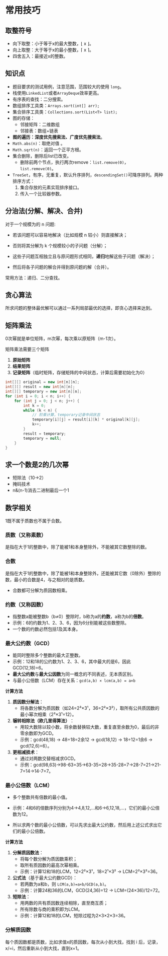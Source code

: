 # 常用技巧

## 取整符号

- 向下取整：小于等于x的最大整数，⌊ x ⌋。
- 向上取整：大于等于x的最小整数，⌈ x ⌉。
- 四舍五入：最接近x的整数。

## 知识点

- 题目要求的测试用例，注意范围，范围较大的使用 `long`。
- 栈使用`LinkedList`或者`ArrayDeque`效率更高。
- 有序表的查找：二分搜索。
- 数组排序工具类：`Arrays.sort(int[] arr);`
- 集合排序工具类：`Collections.sort(List<T> list);`
- 图的存储：
  - 邻接矩阵：二维数组
  - 邻接表：数组+链表
- **图的遍历：深度优先搜索法、广度优先搜索法**。
- `Math.abs(n)`：取绝对值 。
- `Math.sqrt(n)`：返回一个正平方根。
- 集合删除，删除后list已改变。
  - 删除前两个节点，执行两次remove：`list.remove(0)`，`list.remove(0)`。
- `TreeSet`，有序，无重复，默认升序排列，`descendingSet()`可降序排列。两种排序方式：
  1. 集合存放的元素实现排序接口。
  2. 传入一个比较器参数。

## 分治法(分解、解决、合并)

对于一个规模为的 n  问题:

- 若该问题可以容易地解决（比如规模 n 较小）则直接解决；
- 否则将其分解为 k 个规模较小的子问题（分解）；

- 这些子问题互相独立且与原问题形式相同，**递归**地解这些子问题（解决）；
- 然后将各子问题的解合并得到原问题的解（合并）。

常用方法：递归、二分查找。

## 贪心算法

所求问题的整体最优解可以通过一系列局部最优的选择，即贪心选择来达到。

## 矩阵乘法

0次幂就是单位矩阵，m次幂，每次乘以原矩阵（m-1次）。

矩阵乘法需要三个矩阵

1. **原始矩阵**
2. **结果矩阵**
3. **记录矩阵**（临时矩阵，存储矩阵的中间状态，计算后需要初始化为0）

```java
int[][] original = new int[n][n];
int[][] result = new int[n][n];
int[][] temporary = new int[n][n];
for (int i = 0; i < n; i++) {
    for (int j = 0; j < n; j++) {
        int k = 0;
        while (k < n) {
            // 阶乘计算，temporary记录中间状态
            temporary[i][j] = result[i][k] * original[k][j];
            k++;
        }
        result = temporary;
        temporary = null;
    }
}
```



## 求一个数是2的几次幂

- 短除法（10->2）
- 掩码技术
- n&(n-1)消去二进制最后一个1

## 数学相关

1既不属于质数也不属于合数。

### 质数（又称素数）

是指在大于1的整数中，除了能被1和本身整除外，不能被其它数整除的数。

### 合数

是指在大于1的整数中，除了能被1和本身整除外，还能被其它数（0除外）整除的数，最小的合数是4，与之相对的是质数。

- 合数都可分解为质因数相乘。

### 约数‌（又称因数）

- 指整数a能被整数b（b≠0）整除时，b称为a的**约数**，a称为b的**倍数**。
- 示例：6的约数为1、2、3、6，因为6分别能被这些数整除。‌
- 一个数的约数必然包括1及其本身。

### 最大公约数（GCD）

- 能同时整除多个整数的最大正整数。
- 示例：12和18的公约数为1、2、3、6，其中最大的是6，因此GCD(12,18)=6。
- **最大公约数**‌与‌**最大公因数**‌为同一概念的不同表述，无本质区别。
- 与最小公倍数（LCM）存在关系：`gcd(a,b) × lcm(a,b) = a×b`

**‌计算方法**

1. ‌**质因数分解法**‌：
   - 将各数分解为质因数（如24=2³×3¹，36=2²×3²），取所有公共质因数的最小幂次相乘（2²×3¹=12）。
2. ‌**辗转相除法（欧几里得算法）**‌：
   - 用较大数除以较小数，将余数替换较大数，重复直至余数为0，最后的非零余数即为GCD。
   - 示例：gcd(48,18) → 48÷18=2余12 → gcd(18,12) → 18÷12=1余6 → gcd(12,6)=6）。‌
3. ‌**更相减损术**‌：
   - 通过对两数交替相减求GCD。
   - 示例：gcd(98,63)→98-63=35→63-35=28→35-28=7→28-7=21→21-7=14→14-7=7。‌

### 最小公倍数（LCM）

- 多个整数共有倍数的最小值。

- 示例：4和6的倍数序列分别为4→4,8,12,…和6→6,12,18,…，它们的最小公倍数为12。‌
- 所以求两个数的最小公倍数，可以先求出最大公约数，然后用上述公式求出它们的最小公倍数。

**‌计算方法**

1. ‌**分解质因数法**‌：
   - 将每个数分解为质因数乘积；
   - 取所有质因数的最高次幂相乘。
   - 示例：计算12和18的LCM，12=2²×3¹，18=2¹×3² → LCM=2²×3²=36。‌
2. ‌**公式法**‌（基于最大公约数GCD）：
   - 若两数为a和b，则 `LCM(a,b)=a×b/GCD(a,b)`。
   - 示例：计算24和36的LCM，GCD(24,36)=12 → LCM=(24×36)/12=72。‌
3. ‌**短除法**‌：
   - 用两数的共有质因数连续相除，直至商互质；
   - 所有除数与商的乘积即为LCM。
   - 示例：计算12和18的LCM，短除过程为2×3×2×3=36。‌

### 分解质因数

每个质因数都是质数，比如求值x的质因数，每次从小到大找，找到 i 后，记录，x/=i，然后重新从小到大找，直到x=1。